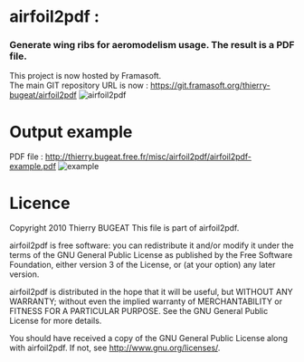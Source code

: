 # airfoil2pdf : 
### Generate wing ribs for aeromodelism usage. The result is a PDF file.
This project is now hosted by Framasoft.  
The main GIT repository URL is now : 
https://git.framasoft.org/thierry-bugeat/airfoil2pdf
![airfoil2pdf](http://thierry.bugeat.free.fr/misc/airfoil2pdf/airfoil2pdf-ui.png)

# Output example
PDF file : http://thierry.bugeat.free.fr/misc/airfoil2pdf/airfoil2pdf-example.pdf
![example](http://thierry.bugeat.free.fr/misc/airfoil2pdf/airfoil2pdf-example-screenshot.png)

# Licence
Copyright 2010 Thierry BUGEAT
This file is part of airfoil2pdf.

airfoil2pdf is free software: you can redistribute it and/or modify
it under the terms of the GNU General Public License as published by
the Free Software Foundation, either version 3 of the License, or
(at your option) any later version.

airfoil2pdf is distributed in the hope that it will be useful,
but WITHOUT ANY WARRANTY; without even the implied warranty of
MERCHANTABILITY or FITNESS FOR A PARTICULAR PURPOSE.  See the
GNU General Public License for more details.

You should have received a copy of the GNU General Public License
along with airfoil2pdf.  If not, see <http://www.gnu.org/licenses/>.
